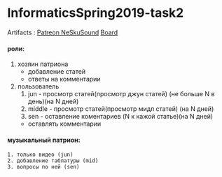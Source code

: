 # InformaticsSpring2019-task2

Artifacts : 
[Patreon NeSkuSound](https://www.patreon.com/NeSkuSound)
[Board](https://github.com/d4n0n-myself/InformaticsSpring2019-task2/projects/1)

#### роли:

1. хозяин патриона
	* добавление статей
	* ответы на комментарии 
2. пользователь 
	1. jun - просмотр статей(просмотр джун статей) (не больше N в день)(на N дней)
	2. middle - просмотр статей(просмотр мидл статей) (на N дней)
	3. sen - оставление коментариев (N к кажой статье)(на N дней)
     * оставлять комментарии

#### музыкальный патрион:

	1. только видео (jun)
	2. добавление таблатуры (mid) 
	3. вопросы по ней (sen)
